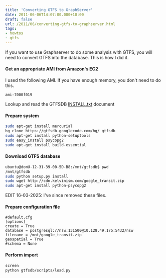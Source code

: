 ```yaml
---
title: 'Converting GTFS to GraphServer'
date: 2011-06-06T14:07:00.000+10:00
draft: false
url: /2011/06/converting-gtfs-to-graphserver.html
tags: 
- howtos
- gtfs
---
```


If you want to use Graphserver to do some analysis with GTFS, you will need to convert GTFS into the database. This is how I did it.  

#### Get an appropriate AMI from Amazon's EC2

I used the following AMI. If you have enough memory, you don't need to do this.  
  
```plain
ami-7000f019

```  
Lookup and read the GTFSDB [INSTALL.txt](http://code.google.com/p/gtfsdb/downloads/detail?name=GTFSDB%20INSTALL.txt) document  

#### Prepare system

```bash
sudo apt-get install mercurial
hg clone https://gtfsdb.googlecode.com/hg/ gtfsdb
sudo apt-get install python-setuptools
sudo easy_install psycopg2
sudo apt-get install build-essential
```

#### Download GTFS database

```bash
ubuntu@domU-12-31-39-00-5D-B8:/mnt/gtfsdb$ pwd
/mnt/gtfsdb
sudo python setup.py install
sudo wget http://cdn.kelvinism.com/google_transit.zip
sudo apt-get install python-psycopg2
```

EDIT 16-03-2025: I've since removed these files.


#### Prepare configuration file

```plain
#default.cfg
[options]
create = True
database = postgresql://nsw:131500@10.128.49.175:5432/nsw
filename = /mnt/google_transit.zip
geospatial = True
#schema = None
```

#### Perform import

```bash
screen
python gtfsdb/scripts/load.py

```